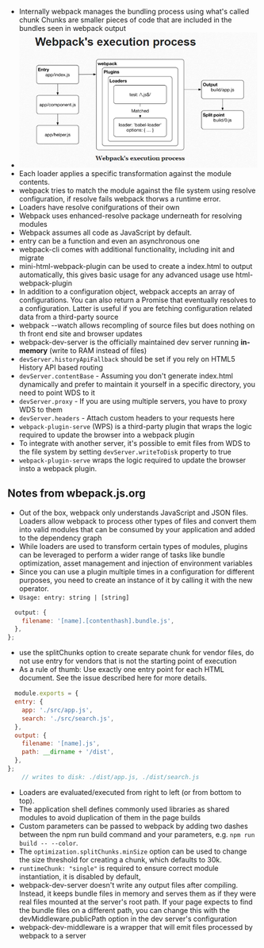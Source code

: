 * Internally webpack manages the bundling process using what's called chunk
    Chunks are smaller pieces of code that are included in the bundles seen in webpack output
* ![alt text](./src/assets/image.png)
* Each loader applies a specific transformation against the module contents.
* webpack tries to match the module against the file system using resolve configuration, if resolve fails webpack thorws a runtime error.
* Loaders have resolve conifgurations of their own
* Webpack uses enhanced-resolve package  underneath for resolving modules
* Webpack assumes all code as JavaScript by default.
* entry can be a function and even an asynchronous one 
* webpack-cli comes with additional functionality, including init and migrate
* mini-html-webpack-plugin can be used to create a index.html to output automatically, this gives basic usage for any advanced usage use html-webpack-plugin
* In addition to a configuration object, webpack accepts an array of configurations. You can also return a Promise that eventually resolves to a configuration. Latter is useful if you are fetching configuration related data from a third-party source
* webpack --watch allows recompling of source files but does nothing on th front end site and browser updates
* webpack-dev-server is the officially maintained dev server running **in-memory** (write to RAM instead of files)
* `devServer.historyApiFallback` should be set if you rely on HTML5 History API based routing
* `devServer.contentBase` - Assuming you don't generate index.html dynamically and prefer to maintain it yourself in a specific directory, you need to point WDS to it
* `devServer.proxy` - If you are using multiple servers, you have to proxy WDS to them
* `devServer.headers` - Attach custom headers to your requests here
* `webpack-plugin-serve` (WPS) is a third-party plugin that wraps the logic required to update the browser into a webpack plugin
* To integrate with another server, it's possible to emit files from WDS to the file system by setting `devServer.writeToDisk` property to true
* `webpack-plugin-serve` wraps the logic required to update the browser insto a webpack plugin.
## Notes from wbepack.js.org

* Out of the box, webpack only understands JavaScript and JSON files. Loaders allow webpack to process other types of files and convert them into valid modules that can be consumed by your application and added to the dependency graph
* While loaders are used to transform certain types of modules, plugins can be leveraged to perform a wider range of tasks like bundle optimization, asset management and injection of environment variables
* Since you can use a plugin multiple times in a configuration for different purposes, you need to create an instance of it by calling it with the new operator.
* `Usage: entry: string | [string]`
```js module.exports = {
  output: {
    filename: '[name].[contenthash].bundle.js',
  },
};
```
* use the splitChunks option to create separate chunk for vendor files, do not use entry for vendors that is not the starting point of execution
* As a rule of thumb: Use exactly one entry point for each HTML document. See the issue described here for more details.
```js
  module.exports = {
  entry: {
    app: './src/app.js',
    search: './src/search.js',
  },
  output: {
    filename: '[name].js',
    path: __dirname + '/dist',
  },
};
    // writes to disk: ./dist/app.js, ./dist/search.js
```

* Loaders are evaluated/executed from right to left (or from bottom to top).
* The application shell defines commonly used libraries as shared modules to avoid duplication of them in the page builds
* Custom parameters can be passed to webpack by adding two dashes between the npm run build command and your parameters, e.g. `npm run build -- --color`.
* The `optimization.splitChunks.minSize` option can be used to change the size threshold for creating a chunk, which defaults to 30k.
* `runtimeChunk: "single"` is required to ensure correct module instantiation, it is disabled by default,
* webpack-dev-server doesn't write any output files after compiling. Instead, it keeps bundle files in memory and serves them as if they were real files mounted at the server's root path. If your page expects to find the bundle files on a different path, you can change this with the devMiddleware.publicPath option in the dev server's configuration
* webpack-dev-middleware is a wrapper that will emit files processed by webpack to a server
